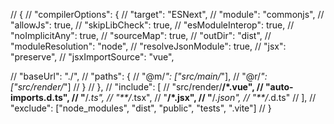 // {
// "compilerOptions": {
// "target": "ESNext",
// "module": "commonjs",
// "allowJs": true,
// "skipLibCheck": true,
// "esModuleInterop": true,
// "noImplicitAny": true,
// "sourceMap": true,
// "outDir": "dist",
// "moduleResolution": "node",
// "resolveJsonModule": true,
// "jsx": "preserve",
// "jsxImportSource": "vue",

// "baseUrl": "./",
// "paths": {
// "@m/_": ["src/main/_"],
// "@r/_": ["src/render/_"]
// }
// },
// "include": [
// "src/render/**/*.vue",
// "auto-imports.d.ts",
// "**/*.ts",
// "**/*.tsx",
// "**/*.jsx",
// "**/*.json",
// "**/*.d.ts"
// ],
// "exclude": ["node_modules", "dist", "public", "tests", ".vite"]
// }
